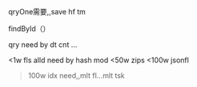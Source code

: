 




qryOne需要,,save hf tm

findById（）



qry need by dt cnt ...

<1w fls  alld need by hash mod 
<50w zips
<100w jsonfl
>100w idx need,,mlt fl...mlt tsk 
